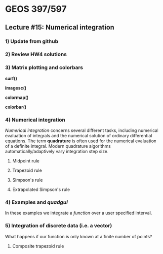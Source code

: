# GEOS 397/597

## Lecture #15: Numerical integration

### 1) Update from github

### 2) Review HW4 solutions

### 3) Matrix plotting and colorbars

__surf()__

__imagesc()__

__colormap()__

__colorbar()__

### 4) Numerical integration

_Numerical integration_ concerns several different tasks, including numerical evaluation of integrals and the numerical solution of ordinary differential equations. The term __quadrature__ is often used for the numerical evaluation of a definite integral. Modern quadrature algorithms automatically/adaptively vary integration step size.

1) Midpoint rule

2) Trapezoid rule

3) Simpson's rule

4) Extrapolated Simpson's rule

### 4) Examples and _quadgui_

In these examples we integrate a _function_ over a user specified interval.

### 5) Integration of discrete data (i.e. a vector)

What happens if our function is only known at a finite number of points?

1) Composite trapezoid rule 
